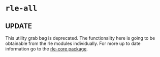 `rle-all`
=========

## UPDATE
This utility grab bag is deprecated.  The functionality here is going to be obtainable from the rle modules individually.  For more up to date information go to the [rle-core package](https://github.com/mikolalysenko/rle-core).


